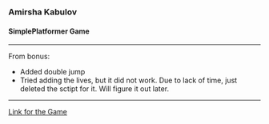 ### Amirsha Kabulov
#### SimplePlatformer Game 
***
From bonus: 
- Added double jump
- Tried adding the lives, but it did not work. Due to lack of time, just deleted the sctipt for it. Will figure it out later.
***
[Link for the Game](https://amirshakabulov.github.io/simplePlatformer/hosting/simplePlatformer.htmll)
